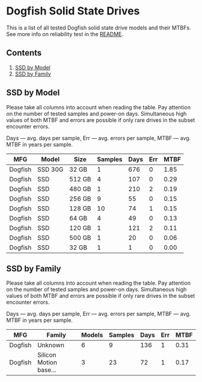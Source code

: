 Dogfish Solid State Drives
==========================

This is a list of all tested Dogfish solid state drive models and their MTBFs. See
more info on reliability test in the [README](https://github.com/bsdhw/SMART).

Contents
--------

1. [ SSD by Model  ](#ssd-by-model)
2. [ SSD by Family ](#ssd-by-family)

SSD by Model
------------

Please take all columns into account when reading the table. Pay attention on the
number of tested samples and power-on days. Simultaneous high values of both MTBF
and errors are possible if only rare drives in the subset encounter errors.

Days — avg. days per sample,
Err  — avg. errors per sample,
MTBF — avg. MTBF in years per sample.

| MFG       | Model              | Size   | Samples | Days  | Err   | MTBF |
|-----------|--------------------|--------|---------|-------|-------|------|
| Dogfish   | SSD 30G            | 32 GB  | 1       | 676   | 0     | 1.85   |
| Dogfish   | SSD                | 512 GB | 4       | 107   | 0     | 0.29   |
| Dogfish   | SSD                | 480 GB | 1       | 210   | 2     | 0.19   |
| Dogfish   | SSD                | 256 GB | 9       | 55    | 0     | 0.15   |
| Dogfish   | SSD                | 128 GB | 10      | 74    | 1     | 0.15   |
| Dogfish   | SSD                | 64 GB  | 4       | 49    | 0     | 0.13   |
| Dogfish   | SSD                | 120 GB | 1       | 121   | 2     | 0.11   |
| Dogfish   | SSD                | 500 GB | 1       | 20    | 0     | 0.06   |
| Dogfish   | SSD                | 32 GB  | 1       | 1     | 0     | 0.00   |

SSD by Family
-------------

Please take all columns into account when reading the table. Pay attention on the
number of tested samples and power-on days. Simultaneous high values of both MTBF
and errors are possible if only rare drives in the subset encounter errors.

Days — avg. days per sample,
Err  — avg. errors per sample,
MTBF — avg. MTBF in years per sample.

| MFG       | Family                 | Models | Samples | Days  | Err   | MTBF |
|-----------|------------------------|--------|---------|-------|-------|------|
| Dogfish   | Unknown                | 6      | 9       | 136   | 1     | 0.31   |
| Dogfish   | Silicon Motion base... | 3      | 23      | 72    | 1     | 0.17   |
